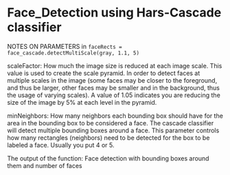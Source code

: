 # Face_Detection using Hars-Cascade classifier

NOTES ON PARAMETERS in
`faceRects = face_cascade.detectMultiScale(gray, 1.1, 5)`

scaleFactor: How much the image size is reduced at each image scale. This
value is used to create the scale pyramid. In order to detect faces at
multiple scales in the image (some faces may be closer to the foreground,
and thus be larger, other faces may be smaller and in the background, thus
the usage of varying scales). A value of 1.05 indicates you are reducing
the size of the image by 5% at each level in the pyramid.

minNeighbors: How many neighbors each bounding box should have for the area
in the bounding box to be considered a face. The cascade classifier will
detect multiple bounding boxes around a face. This parameter controls how
many rectangles (neighbors) need to be detected for the box to be labeled
a face. Usually you put 4 or 5.

The output of the function:
Face detection with bounding boxes around them and number of faces
